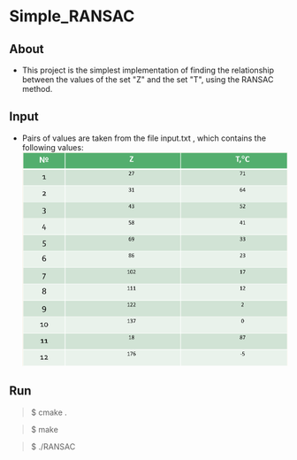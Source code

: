 # Simple_RANSAC

## About
- This project is the simplest implementation of finding the relationship between the values of the set "Z" and the set "T", using the RANSAC method.

## Input
- Pairs of values are taken from the file input.txt , which contains the following values:
![input](https://github.com/GorokhovSemyon/Simple_RANSAC/blob/develop/src/input.png)

## Run
> $ cmake .

> $ make

> $ ./RANSAC
